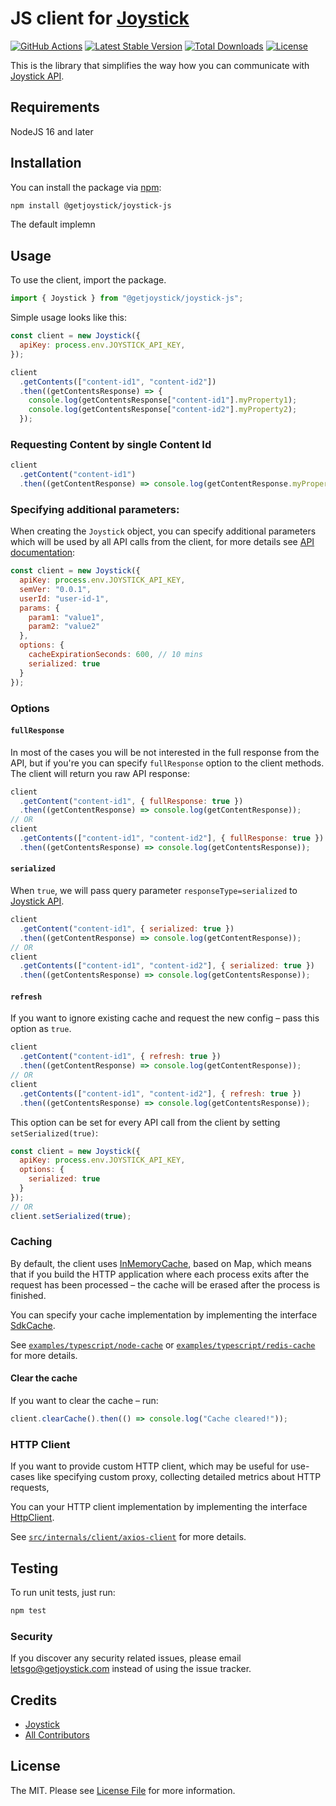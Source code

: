 # JS client for [Joystick](https://www.getjoystick.com/)

[![GitHub Actions](https://github.com/getjoystick/joystick-js/actions/workflows/build.yaml/badge.svg)](https://github.com/getjoystick/joystick-js/actions?query=branch%3Amain)
[![Latest Stable Version](https://img.shields.io/npm/v/@getjoystick/joystick-js)](https://www.npmjs.com/package/@getjoystick/joystick-js)
[![Total Downloads](https://img.shields.io/npm/dw/@getjoystick/joystick-js)](https://www.npmjs.com/package/@getjoystick/joystick-js)
[![License](https://img.shields.io/npm/l/@getjoystick/joystick-js)](https://www.npmjs.com/package/@getjoystick/joystick-js)

This is the library that simplifies the way how you can communicate with [Joystick API](https://docs.getjoystick.com/).

## Requirements

NodeJS 16 and later

## Installation

You can install the package
via [npm](https://docs.npmjs.com/downloading-and-installing-node-js-and-npm#using-a-node-installer-to-install-nodejs-and-npm):

```bash
npm install @getjoystick/joystick-js
```

The default implemn

## Usage

To use the client, import the package.

```js
import { Joystick } from "@getjoystick/joystick-js";
```

Simple usage looks like this:

```js
const client = new Joystick({
  apiKey: process.env.JOYSTICK_API_KEY,
});

client
  .getContents(["content-id1", "content-id2"])
  .then((getContentsResponse) => {
    console.log(getContentsResponse["content-id1"].myProperty1);
    console.log(getContentsResponse["content-id2"].myProperty2);
  });
```

### Requesting Content by single Content Id

```js
client
  .getContent("content-id1")
  .then((getContentResponse) => console.log(getContentResponse.myProperty1));
```

### Specifying additional parameters:

When creating the `Joystick` object, you can specify additional parameters which will be used
by all API calls from the client, for more details see
[API documentation](https://docs.getjoystick.com/api-reference/):

```js
const client = new Joystick({
  apiKey: process.env.JOYSTICK_API_KEY,
  semVer: "0.0.1",
  userId: "user-id-1",
  params: {
    param1: "value1",
    param2: "value2"
  },
  options: {
    cacheExpirationSeconds: 600, // 10 mins
    serialized: true
  }
});
```

### Options

#### `fullResponse`

In most of the cases you will be not interested in the full response from the API, but if you're you can specify
`fullResponse` option to the client methods. The client will return you raw API response:

```js
client
  .getContent("content-id1", { fullResponse: true })
  .then((getContentResponse) => console.log(getContentResponse));
// OR
client
  .getContents(["content-id1", "content-id2"], { fullResponse: true })
  .then((getContentsResponse) => console.log(getContentsResponse));
```

#### `serialized`

When `true`, we will pass query parameter `responseType=serialized`
to [Joystick API](https://docs.getjoystick.com/api-reference-combine/).

```js
client
  .getContent("content-id1", { serialized: true })
  .then((getContentResponse) => console.log(getContentResponse));
// OR
client
  .getContents(["content-id1", "content-id2"], { serialized: true })
  .then((getContentsResponse) => console.log(getContentsResponse));
```

#### `refresh`

If you want to ignore existing cache and request the new config – pass this option as `true`.

```js
client
  .getContent("content-id1", { refresh: true })
  .then((getContentResponse) => console.log(getContentResponse));
// OR
client
  .getContents(["content-id1", "content-id2"], { refresh: true })
  .then((getContentsResponse) => console.log(getContentsResponse));
```

This option can be set for every API call from the client by setting `setSerialized(true)`:

```js
const client = new Joystick({
  apiKey: process.env.JOYSTICK_API_KEY,
  options: {
    serialized: true
  }
});
// OR 
client.setSerialized(true);
```

### Caching

By default, the client uses [InMemoryCache](./src/internals/cache/in-memory-cache.ts), based on Map,
which means that if you build the HTTP application where each process exits after the request
has been processed – the cache will be erased after the process is finished.

You can specify your cache implementation by implementing the interface [SdkCache](./src/internals/cache/sdk-cache.ts).

See [`examples/typescript/node-cache`](./examples/typescript/src/node-cache)
or [`examples/typescript/redis-cache`](./examples/typescript/src/redis-cache) for more details.

#### Clear the cache

If you want to clear the cache – run:

```js
client.clearCache().then(() => console.log("Cache cleared!"));
```

### HTTP Client

If you want to provide custom HTTP client, which may be useful for use-cases like specifying custom proxy,
collecting detailed metrics about HTTP requests,

You can your HTTP client implementation by implementing the
interface [HttpClient](./src/internals/client/http-client.ts).

See [`src/internals/client/axios-client`](./src/internals/client/axios-client.ts) for more details.

## Testing

To run unit tests, just run:

```bash
npm test
```

### Security

If you discover any security related issues, please email [letsgo@getjoystick.com](letsgo@getjoystick.com)
instead of using the issue tracker.

## Credits

- [Joystick](https://github.com/getjoystick)
- [All Contributors](../../contributors)

## License

The MIT. Please see [License File](LICENSE.md) for more information.
